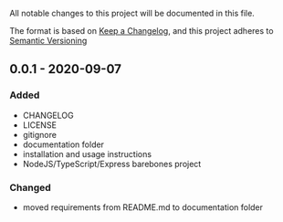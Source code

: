 All notable changes to this project will be documented in this file.

The format is based on [Keep a Changelog](https://keepachangelog.com/en/1.0.0/),
and this project adheres to [Semantic Versioning](https://semver.org/spec/v2.0.0.html)

## 0.0.1 - 2020-09-07

### Added

- CHANGELOG
- LICENSE
- gitignore
- documentation folder
- installation and usage instructions
- NodeJS/TypeScript/Express barebones project

### Changed

- moved requirements from README.md to documentation folder
